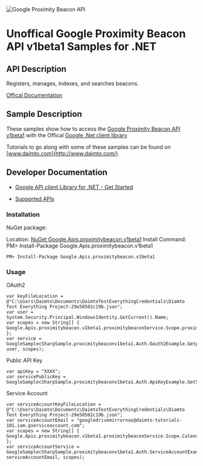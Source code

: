 ﻿![Google Proximity Beacon API](http://www.google.com/images/icons/product/search-32.gif)

# Unoffical Google Proximity Beacon API v1beta1 Samples for .NET  

## API Description

Registers, manages, indexes, and searches beacons.

[Offical Documentation](https://developers.google.com/beacons/proximity/)

## Sample Description

These samples show how to access the [Google Proximity Beacon API v1beta1](https://developers.google.com/beacons/proximity/) with the Offical [Google .Net client library](https://github.com/google/google-api-dotnet-client)

Tutorials to go along with some of these samples can be found on [www.daimto.com](http://www.daimto.com/)

## Developer Documentation

* [Google API client Library for .NET - Get Started](https://developers.google.com/api-client-library/dotnet/get_started)

* [Supported APIs](https://developers.google.com/api-client-library/dotnet/apis/)

### Installation

NuGet package:

Location: [NuGet Google.Apis.proximitybeacon.v1beta1](https://www.nuget.org/packages/Google.Apis.proximitybeacon.v1beta1)
Install Command: PM>  Install-Package Google.Apis.proximitybeacon.v1beta1

```
PM> Install-Package Google.Apis.proximitybeacon.v1beta1
```

### Usage

OAuth2
```
var keyFileLocation = @"C:\Users\Daimto\Documents\DaimtoTestEverythingCredentials\Diamto Test Everything Project-29e50502c19b.json";
var user = System.Security.Principal.WindowsIdentity.GetCurrent().Name;
var scopes = new String[] { Google.Apis.proximitybeacon.v1beta1.proximitybeaconService.Scope.proximitybeaconReadonly };
var service = GoogleSamplecSharpSample.proximitybeaconv1beta1.Auth.Oauth2Example.GetproximitybeaconService(keyFileLocation, user, scopes);
```

Public API Key

```
var apiKey = "XXXX";
var servicePublicKey = GoogleSamplecSharpSample.proximitybeaconv1beta1.Auth.ApiKeyExample.GetService(apiKey);
```

Service Account
```
var serviceAccountKeyFileLocation = @"C:\Users\Daimto\Documents\DaimtoTestEverythingCredentials\Diamto Test Everything Project-29e50502c19b.json";
var serviceAccountEmail = "googledrivemirrornas@daimto-tutorials-101.iam.gserviceaccount.com";
var scopes = new String[] { Google.Apis.proximitybeacon.v1beta1.proximitybeaconService.Scope.Calendar };            
var serviceAccountService = GoogleSamplecSharpSample.proximitybeaconv1beta1.Auth.ServiceAccountExample.AuthenticateServiceAccount(serviceAccountKeyFileLocation, serviceAccountEmail, scopes);
```
